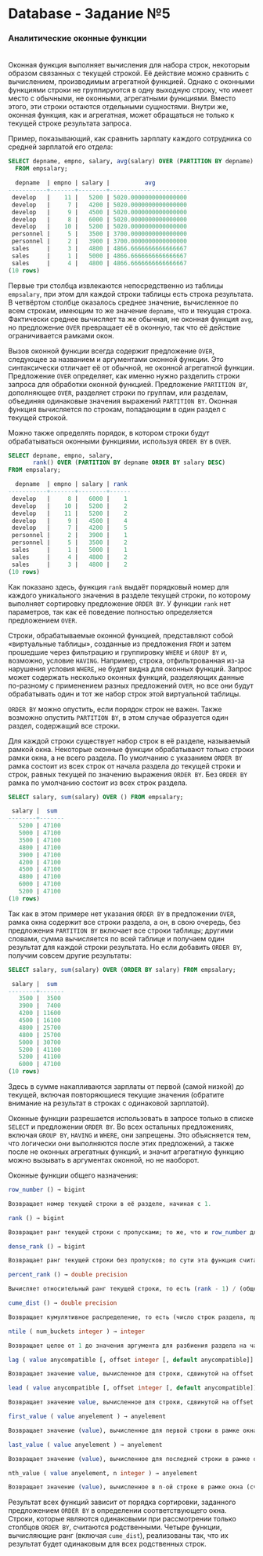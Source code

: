 # Database - Задание №5

### Аналитические оконные функции<br/><br/>

Оконная функция выполняет вычисления для набора строк, некоторым образом связанных 
с текущей строкой. Её действие можно сравнить с вычислением, производимым агрегатной 
функцией. Однако с оконными функциями строки не группируются в одну выходную строку, 
что имеет место с обычными, не оконными, агрегатными функциями. 
Вместо этого, эти строки остаются отдельными сущностями. 
Внутри же, оконная функция, как и агрегатная, может обращаться не только к текущей 
строке результата запроса.

Пример, показывающий, как сравнить зарплату каждого сотрудника со средней зарплатой его отдела:

```sql
SELECT depname, empno, salary, avg(salary) OVER (PARTITION BY depname)
  FROM empsalary;
```

```sql
  depname  | empno | salary |          avg
-----------+-------+--------+-----------------------
 develop   |    11 |   5200 | 5020.0000000000000000
 develop   |     7 |   4200 | 5020.0000000000000000
 develop   |     9 |   4500 | 5020.0000000000000000
 develop   |     8 |   6000 | 5020.0000000000000000
 develop   |    10 |   5200 | 5020.0000000000000000
 personnel |     5 |   3500 | 3700.0000000000000000
 personnel |     2 |   3900 | 3700.0000000000000000
 sales     |     3 |   4800 | 4866.6666666666666667
 sales     |     1 |   5000 | 4866.6666666666666667
 sales     |     4 |   4800 | 4866.6666666666666667
(10 rows)
```

Первые три столбца извлекаются непосредственно из таблицы `empsalary`, при этом 
для каждой строки таблицы есть строка результата. В четвёртом столбце оказалось 
среднее значение, вычисленное по всем строкам, имеющим то же значение `depname`, 
что и текущая строка. Фактически среднее вычисляет та же обычная, не оконная функция 
`avg`, но предложение `OVER` превращает её в оконную, так что её действие 
ограничивается рамками окон.

Вызов оконной функции всегда содержит предложение `OVER`, следующее за названием 
и аргументами оконной функции. Это синтаксически отличает её от обычной, 
не оконной агрегатной функции. Предложение `OVER` определяет, как именно нужно 
разделить строки запроса для обработки оконной функцией. 
Предложение `PARTITION BY`, дополняющее `OVER`, разделяет строки по группам, 
или разделам, объединяя одинаковые значения выражений `PARTITION BY`. 
Оконная функция вычисляется по строкам, попадающим в один раздел с текущей строкой.

Можно также определять порядок, в котором строки будут обрабатываться оконными 
функциями, используя `ORDER BY` в `OVER`.

```sql
SELECT depname, empno, salary,
       rank() OVER (PARTITION BY depname ORDER BY salary DESC)
FROM empsalary;
```

```sql
  depname  | empno | salary | rank
-----------+-------+--------+------
 develop   |     8 |   6000 |    1
 develop   |    10 |   5200 |    2
 develop   |    11 |   5200 |    2
 develop   |     9 |   4500 |    4
 develop   |     7 |   4200 |    5
 personnel |     2 |   3900 |    1
 personnel |     5 |   3500 |    2
 sales     |     1 |   5000 |    1
 sales     |     4 |   4800 |    2
 sales     |     3 |   4800 |    2
(10 rows)
```

Как показано здесь, функция `rank` выдаёт порядковый номер для каждого уникального 
значения в разделе текущей строки, по которому выполняет сортировку предложение 
`ORDER BY`. У функции `rank` нет параметров, так как её поведение полностью 
определяется предложением `OVER`.

Строки, обрабатываемые оконной функцией, представляют собой «виртуальные таблицы», 
созданные из предложения `FROM` и затем прошедшие через фильтрацию и группировку 
`WHERE` и `GROUP BY` и, возможно, условие `HAVING`. Например, строка, 
отфильтрованная из-за нарушения условия `WHERE`, не будет видна для оконных функций. 
Запрос может содержать несколько оконных функций, разделяющих данные по-разному 
с применением разных предложений `OVER`, но все они будут обрабатывать один и тот же 
набор строк этой виртуальной таблицы.

`ORDER BY` можно опустить, если порядок строк не важен. Также возможно опустить 
`PARTITION BY`, в этом случае образуется один раздел, содержащий все строки.

Для каждой строки существует набор строк в её разделе, называемый рамкой окна. 
Некоторые оконные функции обрабатывают только строки рамки окна, а не всего раздела.
По умолчанию с указанием `ORDER BY` рамка состоит из всех строк от начала раздела 
до текущей строки и строк, равных текущей по значению выражения `ORDER BY`. 
Без `ORDER BY` рамка по умолчанию состоит из всех строк раздела.

```sql
SELECT salary, sum(salary) OVER () FROM empsalary;
```

```sql
 salary |  sum
--------+-------
   5200 | 47100
   5000 | 47100
   3500 | 47100
   4800 | 47100
   3900 | 47100
   4200 | 47100
   4500 | 47100
   4800 | 47100
   6000 | 47100
   5200 | 47100
(10 rows)
```

Так как в этом примере нет указания `ORDER BY` в предложении `OVER`, рамка окна 
содержит все строки раздела, а он, в свою очередь, без предложения `PARTITION BY`
включает все строки таблицы; другими словами, сумма вычисляется по всей таблице 
и получаем один результат для каждой строки результата. Но если добавить `ORDER BY`,
получим совсем другие результаты:

```sql
SELECT salary, sum(salary) OVER (ORDER BY salary) FROM empsalary;
```

```sql
 salary |  sum
--------+-------
   3500 |  3500
   3900 |  7400
   4200 | 11600
   4500 | 16100
   4800 | 25700
   4800 | 25700
   5000 | 30700
   5200 | 41100
   5200 | 41100
   6000 | 47100
(10 rows)
```

Здесь в сумме накапливаются зарплаты от первой (самой низкой) до текущей, включая повторяющиеся текущие значения (обратите внимание на результат в строках с одинаковой зарплатой).

Оконные функции разрешается использовать в запросе только в списке `SELECT` и 
предложении `ORDER BY`. Во всех остальных предложениях, включая `GROUP BY`, 
`HAVING` и `WHERE`, они запрещены. Это объясняется тем, что логически 
они выполняются после этих предложений, а также после не оконных агрегатных функций,
и значит агрегатную функцию можно вызывать в аргументах оконной, но не наоборот.

Оконные функции общего назначения:

```sql
row_number () → bigint

Возвращает номер текущей строки в её разделе, начиная с 1.
```

```sql
rank () → bigint

Возвращает ранг текущей строки с пропусками; то же, что и row_number для первой родственной ей строки.
```

```sql
dense_rank () → bigint

Возвращает ранг текущей строки без пропусков; по сути эта функция считает группы родственных строк.
```

```sql
percent_rank () → double precision

Вычисляет относительный ранг текущей строки, то есть (rank - 1) / (общее число строк раздела - 1). Таким образом, результат лежит в интервале от 0 до 1, включительно.
```

```sql
cume_dist () → double precision

Возвращает кумулятивное распределение, то есть (число строк раздела, предшествующих или родственных текущей строке) / (общее число строк раздела). Таким образом, результат лежит в интервале от 1/N до 1.
```

```sql
ntile ( num_buckets integer ) → integer

Возвращает целое от 1 до значения аргумента для разбиения раздела на части максимально близких размеров.
```

```sql
lag ( value anycompatible [, offset integer [, default anycompatible]] ) → anycompatible

Возвращает значение value, вычисленное для строки, сдвинутой на offset строк от текущей к началу раздела; если такой строки нет, возвращается значение default (оно должно быть совместимого с value типа). Оба аргумента, offset и default, вычисляются для текущей строки. Если они не указываются, offset считается равным 1, а default — NULL.
```

```sql
lead ( value anycompatible [, offset integer [, default anycompatible]] ) → anycompatible

Возвращает значение value, вычисленное для строки, сдвинутой на offset строк от текущей к концу раздела; если такой строки нет, возвращается значение default (оно должно быть совместимого с value типа). Оба аргумента, offset и default, вычисляются для текущей строки. Если они не указываются, offset считается равным 1, а default — NULL.
```

```sql
first_value ( value anyelement ) → anyelement

Возвращает значение (value), вычисленное для первой строки в рамке окна.
```

```sql
last_value ( value anyelement ) → anyelement

Возвращает значение (value), вычисленное для последней строки в рамке окна.
```

```sql
nth_value ( value anyelement, n integer ) → anyelement

Возвращает значение (value), вычисленное в n-ой строке в рамке окна (считая с 1), или NULL, если такой строки нет.
```

Результат всех функций зависит от порядка сортировки, заданного предложением 
`ORDER BY` в определении соответствующего окна. Строки, которые являются 
одинаковыми при рассмотрении только столбцов `ORDER BY`, считаются родственными. 
Четыре функции, вычисляющие ранг (включая `cume_dist`), реализованы так, 
что их результат будет одинаковым для всех родственных строк.

